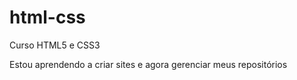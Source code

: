 # html-css
 Curso HTML5 e CSS3

 Estou aprendendo a criar sites e agora gerenciar meus repositórios
